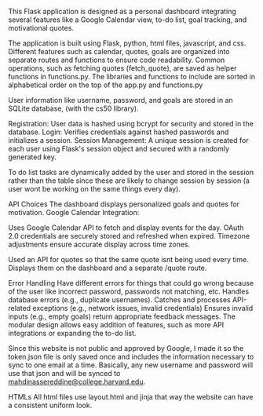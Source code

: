This Flask application is designed as a personal dashboard integrating several features like a Google Calendar view, to-do list, goal tracking, and motivational quotes. 

The application is built using Flask, python, html files, javascript, and css. Different features such as calendar, quotes, goals are organized into separate routes and functions to ensure code readability. Common operations, such as fetching quotes (fetch_quote), are saved as helper functions in functions.py. 
The libraries and functions to include are sorted in alphabetical order on the top of the app.py and functions.py

User information like username, password, and goals are stored in an SQLite database, (with the cs50 library).

Registration: User data is hashed using bcrypt for security and stored in the database.
Login: Verifies credentials against hashed passwords and initializes a session.
Session Management: A unique session is created for each user using Flask's session object and secured with a randomly generated key.

To do list tasks are dynamically added by the user and stored in the session rather than the table since these are likely to change session by session (a user wont be working on the same things every day).

API Choices
The dashboard displays personalized goals and quotes for motivation.
Google Calendar Integration:

Uses Google Calendar API to fetch and display events for the day.
OAuth 2.0 credentials are securely stored and refreshed when expired.
Timezone adjustments ensure accurate display across time zones.

Used an API for quotes so that the same quote isnt being used every time. Displays them on the dashboard and a separate /quote route.

Error Handling
Have different errors for things that could go wrong because of the user like incorrect password, passwords not matching, etc.
Handles database errors (e.g., duplicate usernames).
Catches and processes API-related exceptions (e.g., network issues, invalid credentials)
Ensures invalid inputs (e.g., empty goals) return appropriate feedback messages.
The modular design allows easy addition of features, such as more API integrations or expanding the to-do list.

Since this website is not public and approved by Google, I made it so the token.json file is only saved once and includes the information necessary to sync to one email at a time. Basically, any new username and password will use that json and will be synced to mahdinassereddine@college.harvard.edu.

HTMLs
All html files use layout.html and jinja that way the website can have a consistent uniform look.